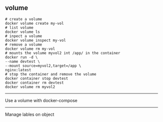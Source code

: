 volume
---
```
# create a volume
docker volume create my-vol
# list volume
docker volume ls
# inpect a volume
docker volume inspect my-vol
# remove a volume
docker volume rm my-vol
# mounts the volume myvol2 int /app/ in the container
docker run -d \
--name devtest \
--mount source=myvol2,target=/app \
nginx:latest
# stop the container and remove the volume
docker container stop devtest
docker container rm devtest
docker volume rm myvol2
```
***
Use a volume with docker-compose
***
Manage lables on object



